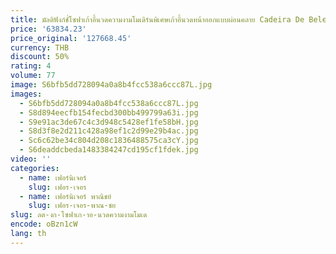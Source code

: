 ```yaml
---
title: มัลติฟังก์ชั่โซฟาเก้าอี้นวดความงามโมเดิร์นพิเศษเก้าอี้นวดหน้าออกแบบผ่อนคลาย Cadeira De Beleza LLMC
price: '63834.23'
price_original: '127668.45'
currency: THB
discount: 50%
rating: 4
volume: 77
image: S6bfb5dd728094a0a8b4fcc538a6ccc87L.jpg
images:
  - S6bfb5dd728094a0a8b4fcc538a6ccc87L.jpg
  - S8d894eecfb154fecbd300bb499799a63i.jpg
  - S9e91ac3de67c4c3d948c5428ef1fe58bH.jpg
  - S8d3f8e2d211c428a98ef1c2d99e29b4ac.jpg
  - Sc6c62be34c804d208c1836488575ca3cY.jpg
  - S6deaddcbeda1483384247cd195cf1fdek.jpg
video: ''
categories:
  - name: เฟอร์นิเจอร์
    slug: เฟอร-เจอร
  - name: เฟอร์นิเจอร์ พาณิชย์
    slug: เฟอร-เจอร-พาณ-ชย
slug: ลต-งก-โซฟาเก-าอ-นวดความงามโมเด
encode: oBzn1cW
lang: th
---
```

  